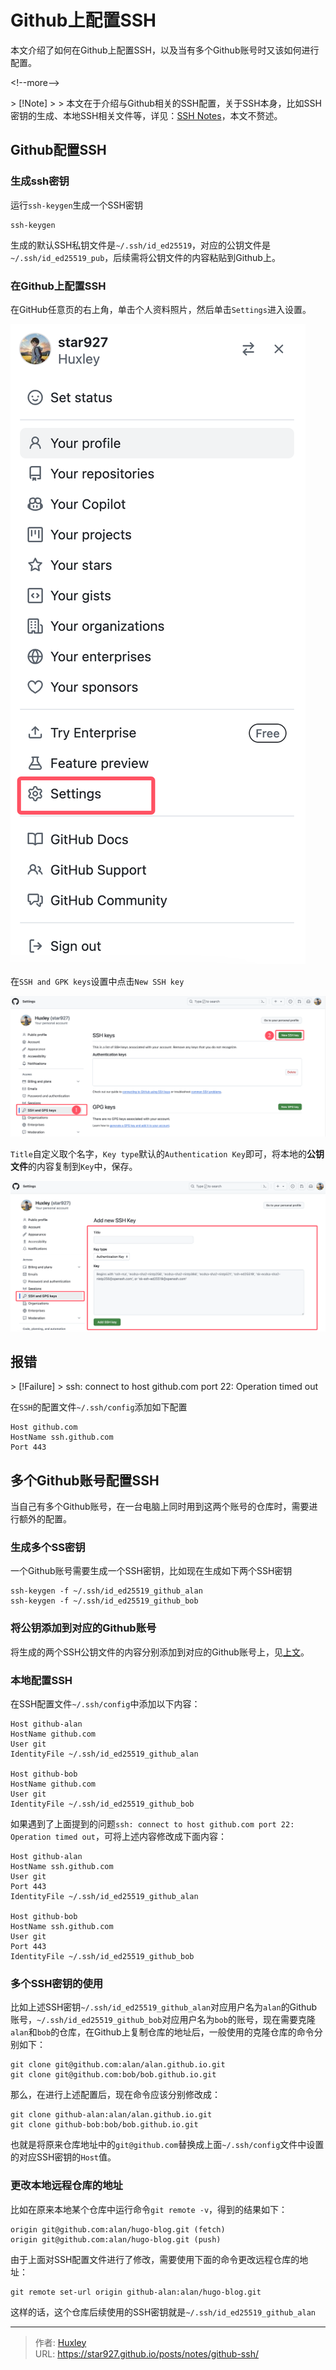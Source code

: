 # Github上配置SSH


本文介绍了如何在Github上配置SSH，以及当有多个Github账号时又该如何进行配置。

&lt;!--more--&gt;

&gt; [!Note]
&gt;
&gt; 本文在于介绍与Github相关的SSH配置，关于SSH本身，比如SSH密钥的生成、本地SSH相关文件等，详见：[SSH Notes](../ssh)，本文不赘述。

## Github配置SSH

### 生成ssh密钥

运行`ssh-keygen`生成一个SSH密钥

```
ssh-keygen
```

生成的默认SSH私钥文件是`~/.ssh/id_ed25519`，对应的公钥文件是`~/.ssh/id_ed25519_pub`，后续需将公钥文件的内容粘贴到Github上。

### 在Github上配置SSH

在GitHub任意页的右上角，单击个人资料照片，然后单击`Settings`进入设置。

![githuh-ssh-1](./image/githuh-ssh-1.png)

在`SSH and GPK keys`设置中点击`New SSH key`

![githuh-ssh-2](./image/githuh-ssh-2.png)

`Title`自定义取个名字，`Key type`默认的`Authentication Key`即可，将本地的**公钥文件**的内容复制到`Key`中，保存。

![githuh-ssh-3](./image/githuh-ssh-3.png)

## 报错

&gt; [!Failure]
&gt; ssh: connect to host github.com port 22: Operation timed out

在`SSH`的配置文件`~/.ssh/config`添加如下配置

```shell
Host github.com
HostName ssh.github.com
Port 443
```

## 多个Github账号配置SSH

当自己有多个Github账号，在一台电脑上同时用到这两个账号的仓库时，需要进行额外的配置。

### 生成多个SS密钥

一个Github账号需要生成一个SSH密钥，比如现在生成如下两个SSH密钥

```shell
ssh-keygen -f ~/.ssh/id_ed25519_github_alan
ssh-keygen -f ~/.ssh/id_ed25519_github_bob
```

### 将公钥添加到对应的Github账号

将生成的两个SSH公钥文件的内容分别添加到对应的Github账号上，见[上文](#在github上配置ssh)。

### 本地配置SSH

在SSH配置文件`~/.ssh/config`中添加以下内容：

```shell {title=&#34;~/.ssh/config&#34;}
Host github-alan
HostName github.com
User git
IdentityFile ~/.ssh/id_ed25519_github_alan

Host github-bob
HostName github.com
User git
IdentityFile ~/.ssh/id_ed25519_github_bob
```

如果遇到了上面提到的问题`ssh: connect to host github.com port 22: Operation timed out`，可将上述内容修改成下面内容：

```shell {title=&#34;~/.ssh/config&#34;}
Host github-alan
HostName ssh.github.com
User git
Port 443
IdentityFile ~/.ssh/id_ed25519_github_alan

Host github-bob
HostName ssh.github.com
User git
Port 443
IdentityFile ~/.ssh/id_ed25519_github_bob
```

### 多个SSH密钥的使用

比如上述SSH密钥`~/.ssh/id_ed25519_github_alan`对应用户名为`alan`的Github账号，`~/.ssh/id_ed25519_github_bob`对应用户名为`bob`的账号，现在需要克隆`alan`和`bob`的仓库，在Github上复制仓库的地址后，一般使用的克隆仓库的命令分别如下：

```shell
git clone git@github.com:alan/alan.github.io.git
git clone git@github.com:bob/bob.github.io.git
```

那么，在进行上述配置后，现在命令应该分别修改成：

```shell
git clone github-alan:alan/alan.github.io.git
git clone github-bob:bob/bob.github.io.git
```

也就是将原来仓库地址中的`git@github.com`替换成上面`~/.ssh/config`文件中设置的对应SSH密钥的`Host`值。

### 更改本地远程仓库的地址

比如在原来本地某个仓库中运行命令`git remote -v`，得到的结果如下：

```shell
origin git@github.com:alan/hugo-blog.git (fetch)
origin git@github.com:alan/hugo-blog.git (push)
```

由于上面对SSH配置文件进行了修改，需要使用下面的命令更改远程仓库的地址：

```shell
git remote set-url origin github-alan:alan/hugo-blog.git
```

这样的话，这个仓库后续使用的SSH密钥就是`~/.ssh/id_ed25519_github_alan`


---

> 作者: [Huxley](https://star927.github.io/)  
> URL: https://star927.github.io/posts/notes/github-ssh/  

